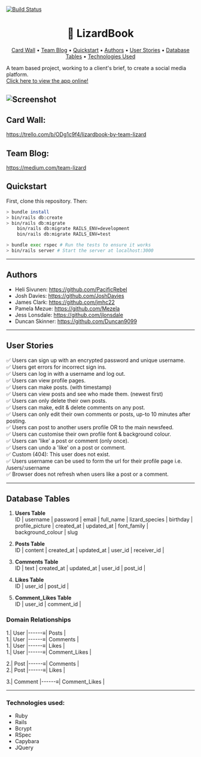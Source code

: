 [![Build Status](https://travis-ci.com/Mezela/acebook--LizardBook-.svg?branch=master)](https://travis-ci.com/Mezela/acebook--LizardBook-)  

<h1 align="center">🦎 LizardBook</h1>

<p align="center">
  <a href="#user-content-card-wall">Card Wall</a> •
  <a href="#user-content-team-blog">Team Blog</a> •
  <a href="#user-content-quickstart">Quickstart</a> •
  <a href="#user-content-authors">Authors</a> •
  <a href="#user-content-user-stories">User Stories</a> •
  <a href="#user-content-database-tables">Database Tables</a> •
  <a href="#user-content-technologies-used">Technologies Used</a>
</p>

A team based project, working to a client's brief, to create a social media platform.  
<a href="https://lizardbook.herokuapp.com">Click here to view the app online!</a>

![Screenshot](https://github.com/Mezela/acebook--LizardBook-/blob/master/Screenshot%202019-11-11%20at%2015.22.31.png?raw=true)
------------
## Card Wall:
https://trello.com/b/ODg1c9f4/lizardbook-by-team-lizard

## Team Blog:
https://medium.com/team-lizard

## Quickstart

First, clone this repository. Then:

```bash
> bundle install
> bin/rails db:create
> bin/rails db:migrate
    bin/rails db:migrate RAILS_ENV=development
    bin/rails db:migrate RAILS_ENV=test

> bundle exec rspec # Run the tests to ensure it works
> bin/rails server # Start the server at localhost:3000
```
------
## Authors
- Heli Sivunen: https://github.com/PacificRebel
- Josh Davies: https://github.com/JoshDavies
- James Clark: https://github.com/jmhc22
- Pamela Mezue: https://github.com/Mezela
- Jess Lonsdale: https://github.com/jlonsdale
- Duncan Skinner: https://github.com/Duncan9099
--------
## User Stories

✅ Users can sign up with an encrypted password and unique username.  
✅ Users get errors for incorrect sign ins.    
✅ Users can log in with a username and log out.  
✅ Users can view profile pages.  
✅ Users can make posts. (with timestamp)  
✅ Users can view posts and see who made them. (newest first)  
✅ Users can only delete their own posts.  
✅ Users can make, edit & delete comments on any post.  
✅ Users can only edit their own comments or posts, up-to 10 minutes after posting.  
✅ Users can post to another users profile OR to the main newsfeed.  
✅ Users can customise their own profile font & background colour.  
✅ Users can 'like' a post or comment (only once).  
✅ Users can undo a 'like' on a post or comment.  
✅ Custom (404): This user does not exist.  
✅ Users username can be used to form the url for their profile page i.e. /users/:username  
✅ Browser does not refresh when users like a post or a comment.  

----------
## Database Tables

1. **Users Table**  
ID | username | password | email | full_name | lizard_species | birthday | profile_picture | created_at | updated_at | font_family | background_colour |  slug 

2. **Posts Table**  
ID | content | created_at | updated_at | user_id | receiver_id |

3. **Comments Table**  
ID | text | created_at | updated_at | user_id | post_id |

4. **Likes Table**  
ID | user_id | post_id |

5. **Comment_Likes Table**  
ID | user_id | comment_id |

### Domain Relationships
1.| User |------≡| Posts |  
1.| User |------≡| Comments |  
1.| User |------≡| Likes |  
1.| User |------≡| Comment_Likes |  

2.| Post |------≡| Comments |  
2.| Post |------≡| Likes |

3.| Comment |------≡| Comment_Likes |

----------------
### Technologies used:
- Ruby
- Rails
- Bcrypt
- RSpec
- Capybara
- JQuery
